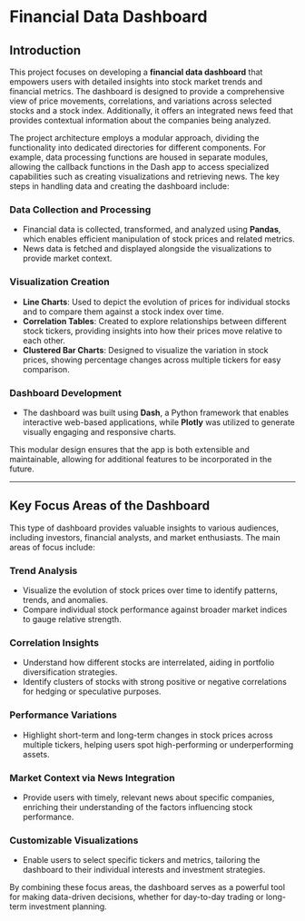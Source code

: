 # Financial Data Dashboard

## Introduction

This project focuses on developing a **financial data dashboard** that empowers users with detailed insights into stock market trends and financial metrics. The dashboard is designed to provide a comprehensive view of price movements, correlations, and variations across selected stocks and a stock index. Additionally, it offers an integrated news feed that provides contextual information about the companies being analyzed.

The project architecture employs a modular approach, dividing the functionality into dedicated directories for different components. For example, data processing functions are housed in separate modules, allowing the callback functions in the Dash app to access specialized capabilities such as creating visualizations and retrieving news. The key steps in handling data and creating the dashboard include:

### Data Collection and Processing
- Financial data is collected, transformed, and analyzed using **Pandas**, which enables efficient manipulation of stock prices and related metrics.
- News data is fetched and displayed alongside the visualizations to provide market context.

### Visualization Creation
- **Line Charts**: Used to depict the evolution of prices for individual stocks and to compare them against a stock index over time.  
- **Correlation Tables**: Created to explore relationships between different stock tickers, providing insights into how their prices move relative to each other.  
- **Clustered Bar Charts**: Designed to visualize the variation in stock prices, showing percentage changes across multiple tickers for easy comparison.

### Dashboard Development
- The dashboard was built using **Dash**, a Python framework that enables interactive web-based applications, while **Plotly** was utilized to generate visually engaging and responsive charts.

This modular design ensures that the app is both extensible and maintainable, allowing for additional features to be incorporated in the future.

---

## Key Focus Areas of the Dashboard

This type of dashboard provides valuable insights to various audiences, including investors, financial analysts, and market enthusiasts. The main areas of focus include:

### Trend Analysis
- Visualize the evolution of stock prices over time to identify patterns, trends, and anomalies.  
- Compare individual stock performance against broader market indices to gauge relative strength.  

### Correlation Insights
- Understand how different stocks are interrelated, aiding in portfolio diversification strategies.  
- Identify clusters of stocks with strong positive or negative correlations for hedging or speculative purposes.  

### Performance Variations
- Highlight short-term and long-term changes in stock prices across multiple tickers, helping users spot high-performing or underperforming assets.  

### Market Context via News Integration
- Provide users with timely, relevant news about specific companies, enriching their understanding of the factors influencing stock performance.  

### Customizable Visualizations
- Enable users to select specific tickers and metrics, tailoring the dashboard to their individual interests and investment strategies.

By combining these focus areas, the dashboard serves as a powerful tool for making data-driven decisions, whether for day-to-day trading or long-term investment planning.
